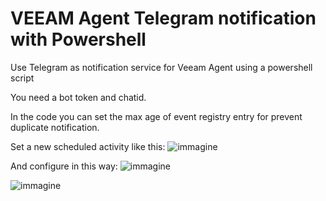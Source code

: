 # VEEAM Agent Telegram notification with Powershell

Use Telegram as notification service for Veeam Agent using a powershell script

You need a bot token and chatid.

In the code you can set the max age of event registry entry for prevent duplicate notification.

Set a new scheduled activity like this:
![immagine](https://github.com/Leproide/VEEAM-Agent-Telegram-notification/assets/8448713/2fdcb158-a613-48a6-a0ea-7c0d15e03272)

And configure in this way:
![immagine](https://github.com/Leproide/VEEAM-Agent-Telegram-notification/assets/8448713/945c7cde-30f7-4bd2-8104-2199297aca70)

![immagine](https://github.com/Leproide/VEEAM-Agent-Telegram-notification/assets/8448713/c56ea9e7-5894-4b9a-a3c5-188c3ec56780)
